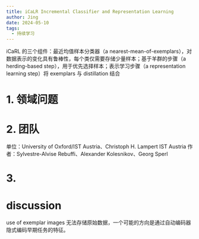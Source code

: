 ```yaml
---
title: iCaLR Incremental Classifier and Representation Learning
author: Jing
date: 2024-05-10
tags:
  - 持续学习
---
```


iCaRL 的三个组件：最近均值样本分类器（a nearest-mean-of-exemplars），对数据表示的变化具有鲁棒性，每个类仅需要存储少量样本；基于羊群的步骤（a herding-based step），用于优先选择样本；表示学习步骤（a representation learning step）将 exemplars 与 distillation 结合


# 1. 领域问题

# 2. 团队
单位：University of Oxford/IST Austria、Christoph H. Lampert IST Austria
作者：Sylvestre-Alvise Rebuffi、Alexander Kolesnikov、Georg Sperl
# 3. 

# discussion
use of exemplar images
无法存储原始数据，一个可能的方向是通过自动编码器隐式编码早期任务的特征。